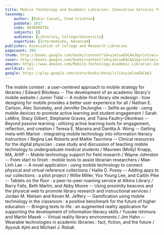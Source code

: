 ```yaml
---
title: Mobile Technology and Academic Libraries: Innovative Services for Research and Learning
taxonomy:
	author: [Robin Canuel, Chad Crichton]
	pubdate: 2017
	isbn: 0838988792
	subjects: []
	audience: [Libraries, College/University]
	expertise: [Intermediate, Advanced]
publisher: Association of College and Research Libraries
pagecount: 269
thumb: http://books.google.com/books/content?id=yimlswEACAAJ&printsec=frontcover&img=1&zoom=1&imgtk=AFLRE73FqHVg-TQBWHdY2mUn_l3dD5As1f7Cjlz8u9u4Mn7bLq-vxfqJBNHLdnoa83DcB1Y_UV3dMjHBM3I3-svA2VUsrOQVhkatxwu2b5ZMLa8ON-X9oP4QRG3RxvgUhqRvbjWUFjG8&source=gbs_api
cover: http://books.google.com/books/content?id=yimlswEACAAJ&printsec=frontcover&img=1&zoom=1&imgtk=AFLRE73FqHVg-TQBWHdY2mUn_l3dD5As1f7Cjlz8u9u4Mn7bLq-vxfqJBNHLdnoa83DcB1Y_UV3dMjHBM3I3-svA2VUsrOQVhkatxwu2b5ZMLa8ON-X9oP4QRG3RxvgUhqRvbjWUFjG8&source=gbs_api
amazon: https://www.amazon.com/Mobile-Technology-Academic-Libraries-Innovative/dp/0838988792/ref=sr_1_1?ie=UTF8&qid=1543369094&sr=8-1&keywords=mobile+technology+and+academic+libraries
worldcat: nil
google: https://play.google.com/store/books/details?id=yimlswEACAAJ
---
```

The mobile context : a user-centered approach to mobile strategy for libraries / Edward Bilodeau -- The development of an academic library's mobile website / Junior Tidal -- A mobile-first library site redesign : how designing for mobile provides a better user experience for all / Nathan E. Carlson, Alec Sonsteby, and Jennifer DeJonghe -- Selfie as guide : using mobile devices to promote active learning and student engagement / Sarah LeMire, Stacy Gilbert, Stephanie Graves, and Tiana Faultry-Okonkwo -- Beyond passive learning : utilizing active learning tools for engagement, reflection, and creation / Teresa E. Maceira and Danitta A. Wong -- Getting meta with Marlon : integrating mobile technology into information literacy instruction / Regina Lee Roberts and Mattie Taormina -- Clinical resources for the digital physician : case study and discussion of teaching mobile technology to undergraduate medical students / Maureen (Molly) Knapp, MA, AHIP -- Mobile technology support for field research / Wayne Johnston -- From start to finish : mobile tools to assist librarian researchers / Mae-Linh Lae -- A novel application : using mobile technology to connect physical and virtual reference collections / Hailie D. Posey -- Adding apps to our collections : a pilot project / Willie Miller, Yoo Young Lee, and Caitlin Pike -- Tablets on the floor : a peer-to-peer roaming service at Atkins Library / Barry Falls, Beth Martin, and Abby Moore -- Using proximity beacons and the physical web to promote library research and instructional services / Jordan M. Nielsen and Keven M. Jeffery -- Gamification using mobile technology in the classroom : a positive benchmark for the future of higher education -- Bringing texts to life : an augmented reality application for supporting the development of information literacy skills / Yusuke Ishimura and Martin Masek -- Virtual reality library environments / Jim Hahn -- Wearable technologies in academic libraries : fact, fiction, and the future / Ayyoub Ajmi and Michael J. Robak